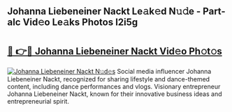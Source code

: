 ## Johanna Liebeneiner Nackt Le𝚊k𝚎d N𝚞𝚍e - Part-aIc Vid𝚎o Le𝚊ks Photos I2i5g

# <h2><a href="http://fb35lm6.evod.top/?m=Johanna+Liebeneiner+Nackt">🔗 👉🔴 Johanna Liebeneiner Nackt Vid𝚎o Ph𝚘t𝚘s</a></h2>

[![Johanna Liebeneiner Nackt N𝚞d𝚎s](https://i.imgur.com/8V9OHl7.gif)](http://fb35lm6.evod.top/?m=Johanna+Liebeneiner+Nackt)
Social media influencer Johanna Liebeneiner Nackt, recognized for sharing lifestyle and dance-themed content, including dance performances and vlogs. Visionary entrepreneur Johanna Liebeneiner Nackt, known for their innovative business ideas and entrepreneurial spirit. 
